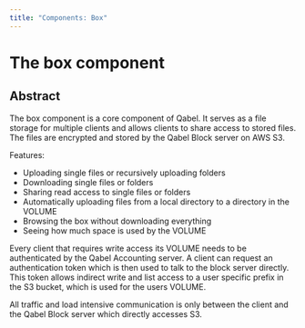 ```yaml
---
title: "Components: Box"
---
```

# The box component

## Abstract

The box component is a core component of Qabel. It serves as a file storage for multiple clients and allows clients to share access to stored files.
The files are encrypted and stored by the Qabel Block server on AWS S3.

Features:

* Uploading single files or recursively uploading folders
* Downloading single files or folders
* Sharing read access to single files or folders
* Automatically uploading files from a local directory to a directory in the VOLUME
* Browsing the box without downloading everything
* Seeing how much space is used by the VOLUME

Every client that requires write access its VOLUME needs to be authenticated by the Qabel Accounting server. A client can request an authentication token which is then used to talk to the block server directly. This token allows indirect write and list access to a user specific prefix in the S3 bucket, which is used for the users VOLUME.

All traffic and load intensive communication is only between the client and the Qabel Block server which directly accesses S3.
